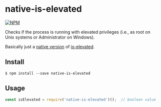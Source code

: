 # native-is-elevated

[![NPM](https://nodei.co/npm/native-is-elevated.png?compact=true)](https://nodei.co/npm/native-is-elevated)

Checks if the process is running with elevated privileges (i.e., as root on Unix systems or Administrator on Windows).

Basically just a [native version](https://nodejs.org/api/addons.html) of [is-elevated](https://github.com/sindresorhus/is-elevated).


## Install

```
$ npm install --save native-is-elevated
```


## Usage

```js
const isElevated = require('native-is-elevated')();  // boolean value
```
